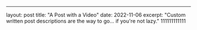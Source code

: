 ---
layout: post
title:  "A Post with a Video"
date:   2022-11-06
excerpt: "Custom written post descriptions are the way to go... if you're not lazy."
111111111111
